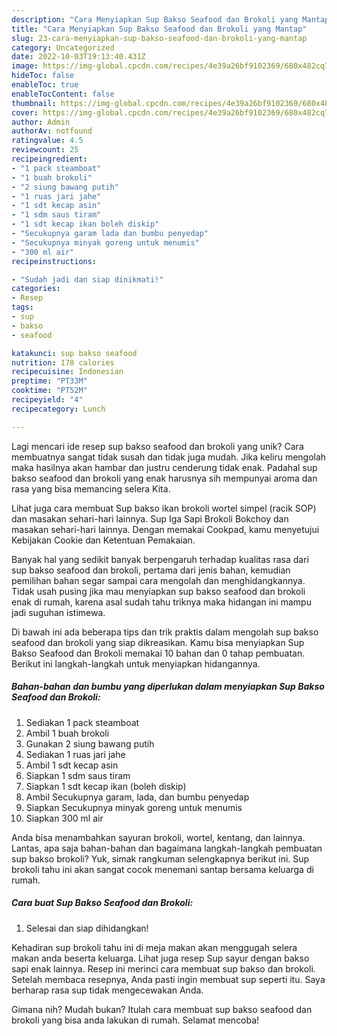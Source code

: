 ```yaml
---
description: "Cara Menyiapkan Sup Bakso Seafood dan Brokoli yang Mantap"
title: "Cara Menyiapkan Sup Bakso Seafood dan Brokoli yang Mantap"
slug: 23-cara-menyiapkan-sup-bakso-seafood-dan-brokoli-yang-mantap
category: Uncategorized
date: 2022-10-03T19:13:40.431Z
image: https://img-global.cpcdn.com/recipes/4e39a26bf9102369/680x482cq70/sup-bakso-seafood-dan-brokoli-foto-resep-utama.jpg
hideToc: false
enableToc: true
enableTocContent: false
thumbnail: https://img-global.cpcdn.com/recipes/4e39a26bf9102369/680x482cq70/sup-bakso-seafood-dan-brokoli-foto-resep-utama.jpg
cover: https://img-global.cpcdn.com/recipes/4e39a26bf9102369/680x482cq70/sup-bakso-seafood-dan-brokoli-foto-resep-utama.jpg
author: Admin
authorAv: notfound
ratingvalue: 4.5
reviewcount: 25
recipeingredient:
- "1 pack steamboat"
- "1 buah brokoli"
- "2 siung bawang putih"
- "1 ruas jari jahe"
- "1 sdt kecap asin"
- "1 sdm saus tiram"
- "1 sdt kecap ikan boleh diskip"
- "Secukupnya garam lada dan bumbu penyedap"
- "Secukupnya minyak goreng untuk menumis"
- "300 ml air"
recipeinstructions:

- "Sudah jadi dan siap dinikmati!"
categories:
- Resep
tags:
- sup
- bakso
- seafood

katakunci: sup bakso seafood 
nutrition: 178 calories
recipecuisine: Indonesian
preptime: "PT33M"
cooktime: "PT52M"
recipeyield: "4"
recipecategory: Lunch

---
```





Lagi mencari ide resep sup bakso seafood dan brokoli yang unik? Cara membuatnya sangat tidak susah dan tidak juga mudah. Jika keliru mengolah maka hasilnya akan hambar dan justru cenderung tidak enak. Padahal sup bakso seafood dan brokoli yang enak harusnya sih mempunyai aroma dan rasa yang bisa memancing selera Kita.





Lihat juga cara membuat Sup bakso ikan brokoli wortel simpel (racik SOP) dan masakan sehari-hari lainnya. Sup Iga Sapi Brokoli Bokchoy dan masakan sehari-hari lainnya. Dengan memakai Cookpad, kamu menyetujui Kebijakan Cookie dan Ketentuan Pemakaian.

Banyak hal yang sedikit banyak berpengaruh terhadap kualitas rasa dari sup bakso seafood dan brokoli, pertama dari jenis bahan, kemudian pemilihan bahan segar sampai cara mengolah dan menghidangkannya. Tidak usah pusing jika mau menyiapkan sup bakso seafood dan brokoli enak di rumah, karena asal sudah tahu triknya maka hidangan ini mampu jadi suguhan istimewa.






Di bawah ini ada beberapa tips dan trik praktis dalam mengolah sup bakso seafood dan brokoli yang siap dikreasikan. Kamu bisa menyiapkan Sup Bakso Seafood dan Brokoli memakai 10 bahan dan 0 tahap pembuatan. Berikut ini langkah-langkah untuk menyiapkan hidangannya.

<!--inarticleads1-->

##### Bahan-bahan dan bumbu yang diperlukan dalam menyiapkan Sup Bakso Seafood dan Brokoli:

1. Sediakan 1 pack steamboat
1. Ambil 1 buah brokoli
1. Gunakan 2 siung bawang putih
1. Sediakan 1 ruas jari jahe
1. Ambil 1 sdt kecap asin
1. Siapkan 1 sdm saus tiram
1. Siapkan 1 sdt kecap ikan (boleh diskip)
1. Ambil Secukupnya garam, lada, dan bumbu penyedap
1. Siapkan Secukupnya minyak goreng untuk menumis
1. Siapkan 300 ml air


Anda bisa menambahkan sayuran brokoli, wortel, kentang, dan lainnya. Lantas, apa saja bahan-bahan dan bagaimana langkah-langkah pembuatan sup bakso brokoli? Yuk, simak rangkuman selengkapnya berikut ini. Sup brokoli tahu ini akan sangat cocok menemani santap bersama keluarga di rumah. 

<!--inarticleads2-->

##### Cara buat Sup Bakso Seafood dan Brokoli:


1. Selesai dan siap dihidangkan!

Kehadiran sup brokoli tahu ini di meja makan akan menggugah selera makan anda beserta keluarga. Lihat juga resep Sup sayur dengan bakso sapi enak lainnya. Resep ini merinci cara membuat sup bakso dan brokoli. Setelah membaca resepnya, Anda pasti ingin membuat sup seperti itu. Saya berharap rasa sup tidak mengecewakan Anda. 

Gimana nih? Mudah bukan? Itulah cara membuat sup bakso seafood dan brokoli yang bisa anda lakukan di rumah. Selamat mencoba!
